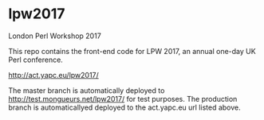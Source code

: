 # lpw2017
London Perl Workshop 2017

This repo contains the front-end code for LPW 2017, an annual one-day UK Perl conference.

http://act.yapc.eu/lpw2017/

The master branch is automatically deployed to http://test.mongueurs.net/lpw2017/ for test purposes.
The production branch is automaticallyed deployed to the act.yapc.eu url listed above.
